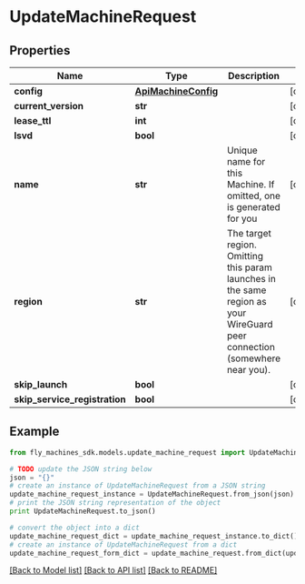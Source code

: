 # UpdateMachineRequest


## Properties
Name | Type | Description | Notes
------------ | ------------- | ------------- | -------------
**config** | [**ApiMachineConfig**](ApiMachineConfig.md) |  | [optional] 
**current_version** | **str** |  | [optional] 
**lease_ttl** | **int** |  | [optional] 
**lsvd** | **bool** |  | [optional] 
**name** | **str** | Unique name for this Machine. If omitted, one is generated for you | [optional] 
**region** | **str** | The target region. Omitting this param launches in the same region as your WireGuard peer connection (somewhere near you). | [optional] 
**skip_launch** | **bool** |  | [optional] 
**skip_service_registration** | **bool** |  | [optional] 

## Example

```python
from fly_machines_sdk.models.update_machine_request import UpdateMachineRequest

# TODO update the JSON string below
json = "{}"
# create an instance of UpdateMachineRequest from a JSON string
update_machine_request_instance = UpdateMachineRequest.from_json(json)
# print the JSON string representation of the object
print UpdateMachineRequest.to_json()

# convert the object into a dict
update_machine_request_dict = update_machine_request_instance.to_dict()
# create an instance of UpdateMachineRequest from a dict
update_machine_request_form_dict = update_machine_request.from_dict(update_machine_request_dict)
```
[[Back to Model list]](../README.md#documentation-for-models) [[Back to API list]](../README.md#documentation-for-api-endpoints) [[Back to README]](../README.md)


